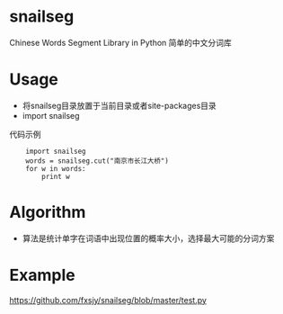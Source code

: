 snailseg
========

Chinese Words Segment Library in Python 简单的中文分词库

Usage
========
* 将snailseg目录放置于当前目录或者site-packages目录
* import snailseg

代码示例

		import snailseg
		words = snailseg.cut("南京市长江大桥")
		for w in words:
			print w



Algorithm
=========
* 算法是统计单字在词语中出现位置的概率大小，选择最大可能的分词方案

Example
=========

https://github.com/fxsjy/snailseg/blob/master/test.py


